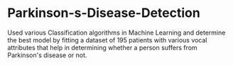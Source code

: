 # Parkinson-s-Disease-Detection
Used various Classification algorithms in Machine Learning and determine the best model by fitting a dataset of 195 patients with various vocal attributes that help in determining whether a person suffers from Parkinson's disease or not.
